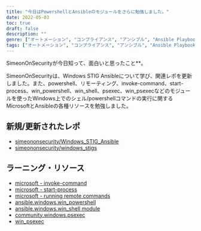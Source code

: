 ```yaml
---
title: "今日はPowershellとAnsibleのモジュールをさらに勉強しました。"
date: 2022-05-03
toc: true
draft: false
description: ""
genre: ["オートメーション", "コンプライアンス", "アンシブル", "Ansible Playbooks（アンシブル プレイブック", "Ansibleコレクション", "Windowsのセキュリティ", "ウィンドウズ・アドミニストレーション", "パワーシェル", "ITオートメーション", "コンフィギュレーションマネジメント"]
tags: ["オートメーション", "コンプライアンス", "アンシブル", "Ansible Playbooks（アンシブル プレイブック", "Ansibleコレクション", "ギットハブ", "ランアズ", "インボークコマンド", "スタート-プロセス", "win_powershell（ウィンパワーシェル", "win_shell（ウィンシェル", "プセック", "ウィンペセック", "Windowsのセキュリティ", "ウィンドウズ・アドミニストレーション", "STIGの条件", "PowerShellモジュール", "Ansibleモジュール", "ウィンドウズ・オートメーション", "リモーティング", "シェルコマンド", "PowerShellコマンド", "Windows STIG Ansible", "Windows管理ツール", "コンフィギュレーションマネジメント", "ITオートメーションソリューション"]
---
```

SimeonOnSecurityが今日知って、面白いと思ったこと**。

SimeonOnSecurityは、Windows STIG Ansibleについて学び、関連レポを更新しました。また、powershell、リモーティング、invoke-command、start-process、win_powershell、win_shell、psexec、win_psexecなどのモジュールを使ったWindows上でのシェル/powershellコマンドの実行に関するMicrosoftとAnsibleの各種リソースを勉強しました。

## 新規/更新されたレポ

- [simeononsecurity/Windows_STIG_Ansible](https://github.com/simeononsecurity/Windows_STIG_Ansible)
- [simeononsecurity/windows_stigs](https://galaxy.ansible.com/simeononsecurity/windows_stigs)

## ラーニング・リソース
- [microsoft - invoke-command](https://docs.microsoft.com/en-us/powershell/module/microsoft.powershell.core/invoke-command?view=powershell-7.2)
- [microsoft - start-process](https://docs.microsoft.com/en-us/powershell/module/microsoft.powershell.management/start-process?view=powershell-7.2)
- [microsoft - running remote commands](https://docs.microsoft.com/en-us/powershell/scripting/learn/remoting/running-remote-commands?view=powershell-7.2)
- [ansible.windows.win_powershell](https://docs.ansible.com/ansible/latest/collections/ansible/windows/win_powershell_module.html)
- [ansible.windows.win_shell module](https://docs.ansible.com/ansible/latest/collections/ansible/windows/win_shell_module.html)
- [community.windows.psexec](https://docs.ansible.com/ansible/latest/collections/community/windows/psexec_module.html)
- [win_psexec](https://docs.ansible.com/ansible/2.5/modules/win_psexec_module.html)
